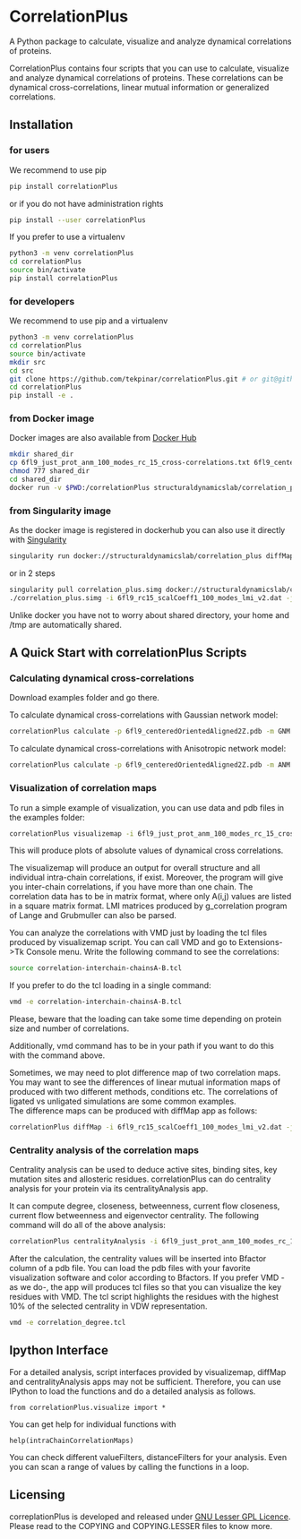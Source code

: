 # CorrelationPlus

A Python package to calculate, visualize and analyze dynamical correlations of proteins.

CorrelationPlus contains four scripts that you can use to calculate, visualize
and analyze dynamical correlations of proteins. 
These correlations can be dynamical cross-correlations, linear mutual
information or generalized correlations. 

## Installation

### for users

We recommend to use pip
```bash
pip install correlationPlus
```

or if you do not have administration rights
```bash
pip install --user correlationPlus
```

If you prefer to use a virtualenv
```bash
python3 -m venv correlationPlus
cd correlationPlus
source bin/activate
pip install correlationPlus
```

### for developers

We recommend to use pip and a virtualenv
```bash
python3 -m venv correlationPlus
cd correlationPlus
source bin/activate
mkdir src
cd src
git clone https://github.com/tekpinar/correlationPlus.git # or git@github.com:tekpinar/correlationPlus.git
cd correlationPlus
pip install -e .
```

### from Docker image

Docker images are also available from [Docker Hub](https://hub.docker.com/r/structuraldynamicslab/correlation_plus)

```bash
mkdir shared_dir
cp 6fl9_just_prot_anm_100_modes_rc_15_cross-correlations.txt 6fl9_centeredOrientedAligned2Z.pdb shared_dir
chmod 777 shared_dir
cd shared_dir
docker run -v $PWD:/correlationPlus structuraldynamicslab/correlation_plus diffMap -i 6fl9_rc15_scalCoeff1_100_modes_lmi_v2.dat -j zacharias_rc15_scalCoeff15_100_modes_lmi.dat -p 6fl9_centeredOrientedAligned2Z.pdb -t lmi
```

### from Singularity image

As the docker image is registered in dockerhub you can also use it directly with [Singularity](https://sylabs.io/docs/) 

```bash
singularity run docker://structuraldynamicslab/correlation_plus diffMap -i 6fl9_rc15_scalCoeff1_100_modes_lmi_v2.dat -j zacharias_rc15_scalCoeff15_100_modes_lmi.dat -p 6fl9_centeredOrientedAligned2Z.pdb -t lmi
```
or in 2 steps

```bash
singularity pull correlation_plus.simg docker://structuraldynamicslab/correlation_plus
./correlation_plus.simg -i 6fl9_rc15_scalCoeff1_100_modes_lmi_v2.dat -j zacharias_rc15_scalCoeff15_100_modes_lmi.dat -p 6fl9_centeredOrientedAligned2Z.pdb -t lmi
```

Unlike docker you have not to worry about shared directory, your home and /tmp are automatically shared.


## A Quick Start with correlationPlus Scripts

### Calculating dynamical cross-correlations
Download examples folder and go there. 

To calculate dynamical cross-correlations with Gaussian network model:

```bash
correlationPlus calculate -p 6fl9_centeredOrientedAligned2Z.pdb -m GNM -o gnm-ndcc.dat
```

To calculate dynamical cross-correlations with Anisotropic network model:

```bash
correlationPlus calculate -p 6fl9_centeredOrientedAligned2Z.pdb -m ANM -o anm-ndcc.dat
```

### Visualization of correlation maps
To run a simple example of visualization, you can use data and pdb files in the examples folder:

```bash
correlationPlus visualizemap -i 6fl9_just_prot_anm_100_modes_rc_15_cross-correlations.txt -p 6fl9_centeredOrientedAligned2Z.pdb -t absndcc
```
This will produce plots of absolute values of dynamical cross correlations.

The visualizemap will produce an output for overall structure 
and all individual intra-chain correlations, if exist. Moreover, the program 
will give you inter-chain correlations, if you have more than one chain. 
The correlation data has to be in matrix format, where only A(i,j) values are 
listed in a square matrix format. LMI matrices produced by g_correlation 
program of Lange and Grubmuller can also be parsed. 

You can analyze the correlations with VMD just by loading the tcl files produced by 
visualizemap script. You can call VMD and go to Extensions->Tk Console menu. 
Write the following command to see the correlations:
```bash
source correlation-interchain-chainsA-B.tcl
```

If you prefer to do the tcl loading in a single command:
```bash
vmd -e correlation-interchain-chainsA-B.tcl
```
Please, beware that the loading can take some time depending on protein size
and number of correlations. 

Additionally, vmd command has to be in your path if you want to do this 
with the command above.
 
Sometimes, we may need to plot difference map of two correlation maps. 
You may want to see the differences of linear mutual information 
maps of produced with two different methods, conditions etc. The correlations
of ligated vs unligated simulations are some common examples.  
The difference maps can be produced with diffMap app as follows:  

```bash
correlationPlus diffMap -i 6fl9_rc15_scalCoeff1_100_modes_lmi_v2.dat -j zacharias_rc15_scalCoeff15_100_modes_lmi.dat -p 6fl9_centeredOrientedAligned2Z.pdb -t lmi
```

### Centrality analysis of the correlation maps
Centrality analysis can be used to deduce active sites, binding sites, 
key mutation sites and allosteric residues. 
correlationPlus can do centrality analysis for your protein
via its centralityAnalysis app.

It can compute degree, closeness, betweenness, current flow closeness, 
current flow betweenness and eigenvector centrality. The following command 
will do all of the above analysis:

```bash
correlationPlus centralityAnalysis -i 6fl9_just_prot_anm_100_modes_rc_15_cross-correlations.txt -p 6fl9_centeredOrientedAligned2Z.pdb -t absndcc
```
After the calculation, the centrality values will be inserted into Bfactor
 column of a pdb file. You can load the pdb files with your favorite visualization 
software and color according to Bfactors. If you prefer VMD - as we do-, 
the app will produces tcl files so that you can visualize the key residues with VMD.
The tcl script highlights the residues with the highest 10% of the selected centrality
in VDW representation.

```bash
vmd -e correlation_degree.tcl
```

## Ipython Interface
For a detailed analysis, script interfaces provided by visualizemap, diffMap and 
centralityAnalysis apps may not be sufficient. Therefore, you can use IPython 
to load the functions and do a detailed analysis as follows. 

```
from correlationPlus.visualize import *
```
 

You can get help for individual functions with

```
help(intraChainCorrelationMaps) 

```
You can check different valueFilters, distanceFilters for your analysis. 
Even you can scan a range of values by calling the functions in a 
loop. 


## Licensing

correplationPlus is developed and released under [GNU Lesser GPL Licence](https://www.gnu.org/licenses/lgpl-3.0.en.html). 
Please read to the COPYING and COPYING.LESSER files to know more. 